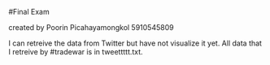#Final Exam

created by Poorin Picahayamongkol 5910545809

I can retreive the data from Twitter but have not visualize it yet. All data that I retreive by #tradewar is in tweettttt.txt.
